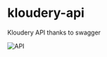 # kloudery-api
Kloudery API thanks to swagger

![API](http://imagizer.imageshack.us/v2/xq90/923/mzKeL3.png)
